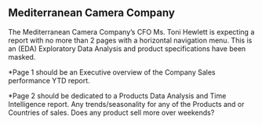 <h2> Mediterranean Camera Company</h2>
The Mediterranean Camera Company’s CFO Ms. Toni Hewlett is expecting a report with no more than 2 pages with a horizontal navigation menu. 
This is an (EDA) Exploratory Data Analysis and product specifications have been masked.


*Page 1 should be an Executive overview of the Company Sales performance YTD report. 

*Page 2 should be dedicated to a Products Data Analysis and Time Intelligence report. Any trends/seasonality for any of the Products and or Countries of sales. Does any product sell more over weekends?
